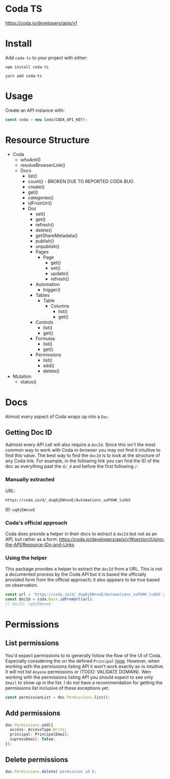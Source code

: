 # Coda TS

https://coda.io/developers/apis/v1


# Install

Add `coda-ts` to your project with either:


```
npm install coda-ts
```

```
yarn add coda-ts
```

# Usage

Create an API instance with:

```typescript
const coda = new Coda(CODA_API_KEY);
```

# Resource Structure
- Coda
  - whoAmI()
  - resolveBrowserLink()
  - Docs
    - list()
    - count() - BROKEN DUE TO REPORTED CODA BUG
    - create()
    - get()
    - categories()
    - idFromUrl()
    - Doc
      - set()
      - get()
      - refresh()
      - delete()
      - getShareMetadata()
      - publish()
      - unpublish()
      - Pages
        - Page
          - get()
          - set()
          - update()
          - refresh()
      - Automation
        - trigger()
      - Tables
        - Table
          - Columns
            - list()
            - get()
      - Controls
        - list()
        - get()
      - Formulas
        - list()
        - get()
      - Permissions
        - list()
        - add()
        - delete()
- Mutation
  - status()

# Docs
Almost every aspect of Coda wraps up into a `Doc`.

## Getting Doc ID

Aalmost every API call will also require a `docId`. Since this isn't the most common way to work with Coda in-browser you may not find it intuitive to find this value. The best way to find the `docId` is to look at the structure of any Coda link. For example, in the following link you can find the ID of the doc as everything past the `d/_d` and before the first following `/`: 

### Manually extracted

URL:
```
https://coda.io/d/_duq0jEWnseE/Automations_suPXH#_luXb5
```

ID: `uq0jEWnseE`

### Coda's official approach
Coda does provide a helper in their docs to extract a `docId` but not as an API, but rather as a form: https://coda.io/developers/apis/v1#section/Using-the-API/Resource-IDs-and-Links

### Using the helper

This package provides a helper to extract the `docId` from a URL. This is not a documented process by the Coda API but it is based the officially provided form from the official approach; it also appears to be true based on observation.

```typescript
const url = 'https://coda.io/d/_duq0jEWnseE/Automations_suPXH#_luXb5';
const docId = coda.Docs.idFromUrl(url);
// docId: uq0jEWnseE
```


# Permissions

## List permissions

You'd expect permissions to to generally follow the flow of the UI of Coda. Especially considering the on the defined `Principal` [type](src/resources/permission.ts). However, when working with the permissions listing API it won't work exactly as-is intuitive. It will not list `Anyone` permissions or (TODO: VALIDATE DOMAIN). Wen working with the permissions listing API you should expect to see only `Email` to show up in the list. I do not have a recommendation for getting the permissions list inclusive of these exceptions yet.

```typescript
const permissionList = doc.Permissions.list();
```

## Add permissions

```typescript
doc.Permissions.add({
  access: AccessType.Write;
  principal: PrincipalEmail;
  supressEmail: false;
});
```

## Delete permissions

```typescript
doc.Permissions.delete('permission id');
```
